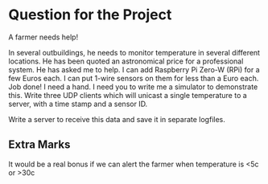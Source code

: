 # Question for the Project

A farmer needs help!

In several outbuildings, he needs to monitor temperature in several different locations. He has been quoted an astronomical price for a professional system. He has asked me to help. I can add Raspberry Pi Zero-W (RPi) for a few Euros each. I can put 1-wire sensors on them for less than a Euro each. Job done! I need a hand. I need you to write me a simulator to demonstrate this. Write three UDP clients which will unicast a single temperature to a server, with a time stamp and a sensor ID.

Write a server to receive this data and save it in separate logfiles.

## Extra Marks
It would be a real bonus if we can alert the farmer when temperature is <5c or >30c